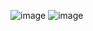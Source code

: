 ![image](https://github.com/user-attachments/assets/36a5a6b7-5985-415e-8344-ac4a5b4c380e)
![image](https://github.com/user-attachments/assets/7e818056-08c2-43cd-bc10-048596527cea)
